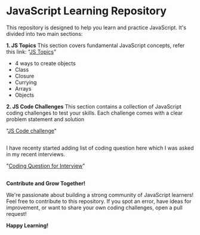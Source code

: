# JavaScript Learning Repository

This repository is designed to help you learn and practice JavaScript. It's divided into two main sections:

**1. JS Topics**
This section covers fundamental JavaScript concepts, refer this link:
"[JS Topics](https://github.com/bittu1040/JavaScript-Coding-and-Notes/tree/master/JS-Topics)"

  * 4 ways to create objects
  * Class
  * Closure
  * Currying
  * Arrays
  * Objects

**2. JS Code Challenges**
This section contains a collection of JavaScript coding challenges to test your skills. Each challenge comes with a clear problem statement and solution

"[JS Code challenge](https://github.com/bittu1040/JavaScript-Coding-and-Notes/tree/master/JS-Code-Challenge)"

##


I have recenty started adding list of coding question here which I was asked in my recent interviews.

"[Coding Question for Interview](Coding_question_for_interview.md)"  

##
**Contribute and Grow Together!**

We're passionate about building a strong community of JavaScript learners! Feel free to contribute to this repository. If you spot an error, have ideas for improvement, or want to share your own coding challenges, open a pull request!

**Happy Learning!**  

